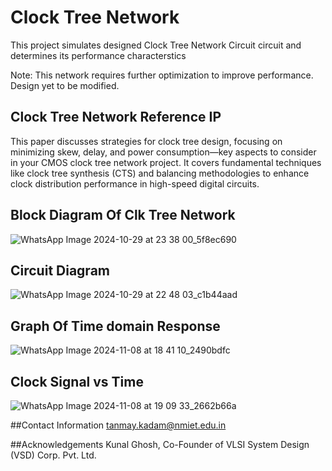 # Clock Tree Network 
This project simulates designed Clock Tree Network Circuit circuit and determines its performance characterstics

Note: This network requires further optimization to improve performance. Design yet to be modified.

## Clock Tree Network Reference IP

This paper discusses strategies for clock tree design, focusing on minimizing skew, delay, and power consumption—key aspects to consider in your CMOS clock tree network project. It covers fundamental techniques like clock tree synthesis (CTS) and balancing methodologies to enhance clock distribution performance in high-speed digital circuits.

## Block Diagram Of Clk Tree Network
![WhatsApp Image 2024-10-29 at 23 38 00_5f8ec690](https://github.com/user-attachments/assets/18662f83-1bd3-4816-87bf-bc8bae85f108)


## Circuit Diagram 
![WhatsApp Image 2024-10-29 at 22 48 03_c1b44aad](https://github.com/user-attachments/assets/0b62f720-d480-4686-8928-abc9eaa1e7b3)


## Graph Of Time domain Response
![WhatsApp Image 2024-11-08 at 18 41 10_2490bdfc](https://github.com/user-attachments/assets/618f6b0a-6688-4dce-856d-02e03ccbd978)

## Clock Signal vs Time
![WhatsApp Image 2024-11-08 at 19 09 33_2662b66a](https://github.com/user-attachments/assets/e7ff5e95-6d83-4172-b7cc-4a7f49a2cd97)

##Contact Information
tanmay.kadam@nmiet.edu.in

 ##Acknowledgements
 Kunal Ghosh, Co-Founder of VLSI System Design (VSD) Corp. Pvt. Ltd.



